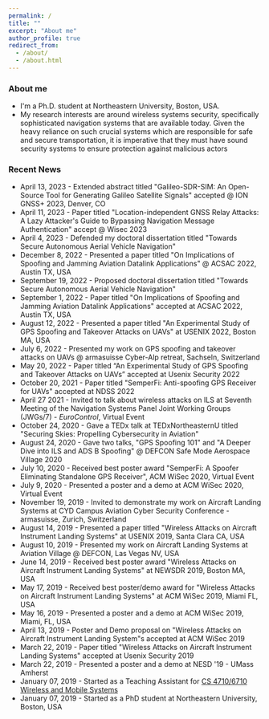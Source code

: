 ```yaml
---
permalink: /
title: ""
excerpt: "About me"
author_profile: true
redirect_from: 
  - /about/
  - /about.html
---
```


### About me

* I'm a Ph.D. student at Northeastern University, Boston, USA.
* My research interests are around wireless systems security, specifically sophisticated navigation systems that are available today. Given the heavy reliance on such crucial systems which are responsible for safe and secure transportation, it is imperative that they must have sound security systems to ensure protection against malicious actors

### Recent News

* April 13, 2023 - Extended abstract titled "Galileo-SDR-SIM: An Open-Source Tool for Generating Galileo Satellite Signals" accepted @ ION GNSS+ 2023, Denver, CO
* April 11, 2023 - Paper titled "Location-independent GNSS Relay Attacks: A Lazy Attacker's Guide to Bypassing Navigation Message Authentication" accept @ Wisec 2023
* April 4, 2023 - Defended my doctoral dissertation titled "Towards Secure Autonomous Aerial Vehicle Navigation"
* December 8, 2022 - Presented a paper titled "On Implications of Spoofing and Jamming Aviation Datalink Applications" @ ACSAC 2022, Austin TX, USA
* September 19, 2022 - Proposed doctoral dissertation titled "Towards Secure Autonomous Aerial Vehicle Navigation"
* September 1, 2022 - Paper titled "On Implications of Spoofing and Jamming Aviation Datalink Applications" accepted at ACSAC 2022, Austin TX, USA
* August 12, 2022 - Presented a paper titled "An Experimental Study of GPS Spoofing and Takeover Attacks on UAVs" at USENIX 2022, Boston MA, USA
* July 6, 2022 - Presented my work on GPS spoofing and takeover attacks on UAVs @ armasuisse Cyber-Alp retreat, Sachseln, Switzerland 
* May 20, 2022 - Paper titled “An Experimental Study of GPS Spoofing and Takeover Attacks on UAVs” accepted at Usenix Security 2022
* October 20, 2021 - Paper titled "SemperFi: Anti-spoofing GPS Receiver for UAVs" accepted at NDSS 2022
* April 27 2021 - Invited to talk about wireless attacks on ILS at Seventh  Meeting  of  the Navigation Systems Panel Joint Working Groups (JWGs/7) - *EuroControl*, Virtual Event
* October 24, 2020 - Gave a TEDx talk at TEDxNortheasternU titled "Securing Skies: Propelling Cybersecurity in Aviation"
* August 24, 2020 - Gave two talks, "GPS Spoofing 101" and "A Deeper Dive into ILS and ADS B Spoofing" @ DEFCON Safe Mode Aerospace Village 2020
* July 10, 2020 - Received best poster award "SemperFi: A Spoofer Eliminating Standalone GPS Receiver", ACM WiSec 2020, Virtual Event
* July 9, 2020 - Presented a poster and a demo at ACM WiSec 2020, Virtual Event
* November 19, 2019 - Invited to demonstrate my work on Aircraft Landing Systems at CYD Campus Aviation Cyber Security Conference - armasuisse, Zurich, Switzerland
* August 14, 2019 - Presented a paper titled "Wireless Attacks on Aircraft Instrument Landing Systems" at USENIX 2019, Santa Clara CA, USA
* August 10, 2019 - Presented my work on Aircraft Landing Systems at Aviation Village @ DEFCON, Las Vegas NV, USA
* June 14, 2019 - Received best poster award "Wireless Attacks on Aircraft Instrument Landing Systems" at NEWSDR 2019, Boston MA, USA
* May 17, 2019 - Received best poster/demo award for "Wireless Attacks on Aircraft Instrument Landing Systems" at ACM WiSec 2019, Miami FL, USA
* May 16, 2019 - Presented a poster and a demo at ACM WiSec 2019, Miami, FL, USA
* April 13, 2019 - Poster and Demo proposal on "Wireless Attacks on Aircraft Instrument Landing System"s accepted at ACM WiSec 2019 
* March 22, 2019 - Paper titled "Wireless Attacks on Aircraft Instrument Landing Systems" accepted at Usenix Security 2019
* March 22, 2019 - Presented a poster and a demo at NESD '19 - UMass Amherst
* January 07, 2019 - Started as a Teaching Assistant for <a href="https://aanjhan.com/teaching/courses/spring19/index.html"> CS 4710/6710 Wireless and Mobile Systems </a>
* January 07, 2019 - Started as a PhD student at Northeastern University, Boston, USA


<!-- This is the front page of a website that is powered by the [academicpages template](https://github.com/academicpages/academicpages.github.io) and hosted on GitHub pages. [GitHub pages](https://pages.github.com) is a free service in which websites are built and hosted from code and data stored in a GitHub repository, automatically updating when a new commit is made to the respository. This template was forked from the [Minimal Mistakes Jekyll Theme](https://mmistakes.github.io/minimal-mistakes/) created by Michael Rose, and then extended to support the kinds of content that academics have: publications, talks, teaching, a portfolio, blog posts, and a dynamically-generated CV. You can fork [this repository](https://github.com/academicpages/academicpages.github.io) right now, modify the configuration and markdown files, add your own PDFs and other content, and have your own site for free, with no ads! An older version of this template powers my own personal website at [stuartgeiger.com](http://stuartgeiger.com), which uses [this Github repository](https://github.com/staeiou/staeiou.github.io).

A data-driven personal website
======
Like many other Jekyll-based GitHub Pages templates, academicpages makes you separate the website's content from its form. The content & metadata of your website are in structured markdown files, while various other files constitute the theme, specifying how to transform that content & metadata into HTML pages. You keep these various markdown (.md), YAML (.yml), HTML, and CSS files in a public GitHub repository. Each time you commit and push an update to the repository, the [GitHub pages](https://pages.github.com/) service creates static HTML pages based on these files, which are hosted on GitHub's servers free of charge.

Many of the features of dynamic content management systems (like Wordpress) can be achieved in this fashion, using a fraction of the computational resources and with far less vulnerability to hacking and DDoSing. You can also modify the theme to your heart's content without touching the content of your site. If you get to a point where you've broken something in Jekyll/HTML/CSS beyond repair, your markdown files describing your talks, publications, etc. are safe. You can rollback the changes or even delete the repository and start over -- just be sure to save the markdown files! Finally, you can also write scripts that process the structured data on the site, such as [this one](https://github.com/academicpages/academicpages.github.io/blob/master/talkmap.ipynb) that analyzes metadata in pages about talks to display [a map of every location you've given a talk](https://academicpages.github.io/talkmap.html).

Getting started
======
1. Register a GitHub account if you don't have one and confirm your e-mail (required!)
1. Fork [this repository](https://github.com/academicpages/academicpages.github.io) by clicking the "fork" button in the top right. 
1. Go to the repository's settings (rightmost item in the tabs that start with "Code", should be below "Unwatch"). Rename the repository "[your GitHub username].github.io", which will also be your website's URL.
1. Set site-wide configuration and create content & metadata (see below -- also see [this set of diffs](http://archive.is/3TPas) showing what files were changed to set up [an example site](https://getorg-testacct.github.io) for a user with the username "getorg-testacct")
1. Upload any files (like PDFs, .zip files, etc.) to the files/ directory. They will appear at https://[your GitHub username].github.io/files/example.pdf.  
1. Check status by going to the repository settings, in the "GitHub pages" section

Site-wide configuration
------
The main configuration file for the site is in the base directory in [_config.yml](https://github.com/academicpages/academicpages.github.io/blob/master/_config.yml), which defines the content in the sidebars and other site-wide features. You will need to replace the default variables with ones about yourself and your site's github repository. The configuration file for the top menu is in [_data/navigation.yml](https://github.com/academicpages/academicpages.github.io/blob/master/_data/navigation.yml). For example, if you don't have a portfolio or blog posts, you can remove those items from that navigation.yml file to remove them from the header. 

Create content & metadata
------
For site content, there is one markdown file for each type of content, which are stored in directories like _publications, _talks, _posts, _teaching, or _pages. For example, each talk is a markdown file in the [_talks directory](https://github.com/academicpages/academicpages.github.io/tree/master/_talks). At the top of each markdown file is structured data in YAML about the talk, which the theme will parse to do lots of cool stuff. The same structured data about a talk is used to generate the list of talks on the [Talks page](https://academicpages.github.io/talks), each [individual page](https://academicpages.github.io/talks/2012-03-01-talk-1) for specific talks, the talks section for the [CV page](https://academicpages.github.io/cv), and the [map of places you've given a talk](https://academicpages.github.io/talkmap.html) (if you run this [python file](https://github.com/academicpages/academicpages.github.io/blob/master/talkmap.py) or [Jupyter notebook](https://github.com/academicpages/academicpages.github.io/blob/master/talkmap.ipynb), which creates the HTML for the map based on the contents of the _talks directory).

**Markdown generator**

I have also created [a set of Jupyter notebooks](https://github.com/academicpages/academicpages.github.io/tree/master/markdown_generator
) that converts a CSV containing structured data about talks or presentations into individual markdown files that will be properly formatted for the academicpages template. The sample CSVs in that directory are the ones I used to create my own personal website at stuartgeiger.com. My usual workflow is that I keep a spreadsheet of my publications and talks, then run the code in these notebooks to generate the markdown files, then commit and push them to the GitHub repository.

How to edit your site's GitHub repository
------
Many people use a git client to create files on their local computer and then push them to GitHub's servers. If you are not familiar with git, you can directly edit these configuration and markdown files directly in the github.com interface. Navigate to a file (like [this one](https://github.com/academicpages/academicpages.github.io/blob/master/_talks/2012-03-01-talk-1.md) and click the pencil icon in the top right of the content preview (to the right of the "Raw | Blame | History" buttons). You can delete a file by clicking the trashcan icon to the right of the pencil icon. You can also create new files or upload files by navigating to a directory and clicking the "Create new file" or "Upload files" buttons. 

Example: editing a markdown file for a talk
![Editing a markdown file for a talk](/images/editing-talk.png)

For more info
------
More info about configuring academicpages can be found in [the guide](https://academicpages.github.io/markdown/). The [guides for the Minimal Mistakes theme](https://mmistakes.github.io/minimal-mistakes/docs/configuration/) (which this theme was forked from) might also be helpful. -->
